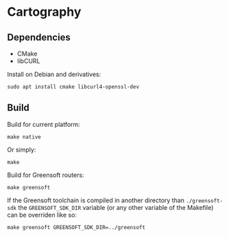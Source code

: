 # Cartography

## Dependencies

- CMake
- libCURL

Install on Debian and derivatives:

```
sudo apt install cmake libcurl4-openssl-dev
```

## Build

Build for current platform:

    make native

Or simply:

    make

Build for Greensoft routers:

    make greensoft

If the Greensoft toolchain is compiled in another directory than `./greensoft-sdk` the `GREENSOFT_SDK_DIR` variable (or any other variable of the Makefile) can be overriden like so:

    make greensoft GREENSOFT_SDK_DIR=../greensoft
